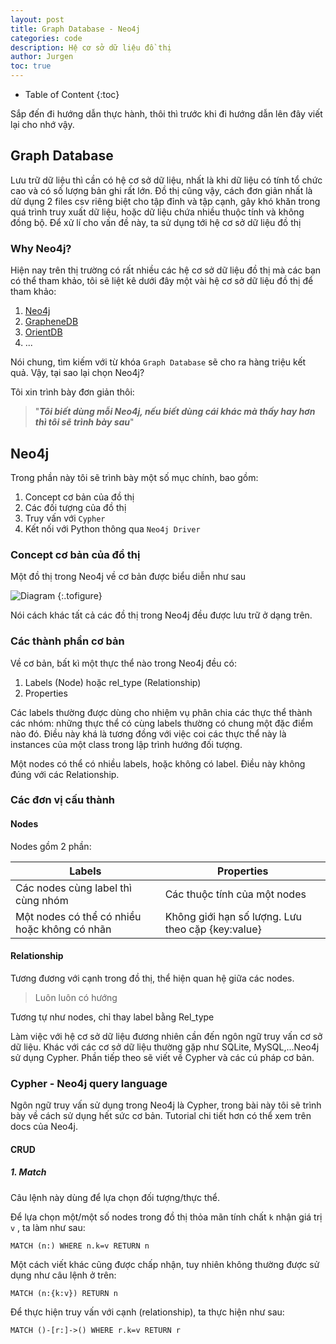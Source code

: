 ```yaml
---
layout: post
title: Graph Database - Neo4j
categories: code
description: Hệ cơ sở dữ liệu đồ thị
author: Jurgen
toc: true
---
```


- Table of Content
{:toc}

Sắp đến đi hướng dẫn thực hành, thôi thì trước khi đi hướng dẫn lên đây viết lại cho nhớ vậy.

## Graph Database

Lưu trữ dữ liệu thì cần có hệ cơ sở dữ liệu, nhất là khi dữ liệu có tính tổ chức cao và có số lượng bản ghi rất lớn. Đồ thị cũng vậy, cách đơn giản nhất là dử dụng 2 files csv riêng biệt cho tập đỉnh và tập cạnh, gây khó khăn trong quá trình truy xuất dữ liệu, hoặc dữ liệu chứa nhiều thuộc tính và không đồng bộ. Để xử lí cho vấn đề này, ta sử dụng tới hệ cơ sở dữ liệu đồ thị

### Why Neo4j?

Hiện nay trên thị trường có rất nhiều các hệ cơ sở dữ liệu đồ thị mà các bạn có thể tham khảo, tôi sẽ liệt kê dưới đây một vài hệ cơ sở dữ liệu đồ thị để tham khảo:

1. [Neo4j](https://neo4j.com/)
2. [GrapheneDB](https://www.graphenedb.com/)
3. [OrientDB](https://www.orientdb.org/)
4. ...

Nói chung, tìm kiếm với từ khóa `Graph Database` sẽ cho ra hàng triệu kết quả. Vậy, tại sao lại chọn Neo4j?

Tôi xin trình bày đơn giản thôi:

> "***Tôi biết dùng mỗi Neo4j, nếu biết dùng cái khác mà thấy hay hơn thì tôi sẽ trình bày sau***"

## Neo4j

Trong phần này tôi sẽ trình bày một số mục chính, bao gồm:

1. Concept cơ bản của đồ thị
2. Các đối tượng của đồ thị
3. Truy vấn với `Cypher`
4. Kết nối với Python thông qua `Neo4j Driver`

### Concept cơ bản của đồ thị

Một đồ thị trong Neo4j về cơ bản được biểu diễn như sau

![Diagram](https://kroki.io/graphviz/svg/eNp9j0FrwkAQhe_5FYOXnDxoVZCiUKqtQhuKeDIbysYdanCyE2ZXocT8dxON0Fbo8Q3vvW-eyb5EFzt4gxIsG4TY7XSBE8EtiwHnv6kWfLAGTfIYRH2IA9IpEkygU36gOLYnq3OstQrXnMNC271ToaKUxdbX3ng4UlR1gqRJd6cQPfzseHpez2efy0hZYULX1MQqfGERdL6uSRRdor9C5TsfMzz5zNMV3Prh9ZAXDVuQUDs0F_54cOMP7vmz5WrevKBs6_hv34pTFA8bzHG7z_6s7LWU6gw-AGok "Đồ thị cơ bản - Neo4j.com")
{:.tofigure}

Nói cách khác tất cả các đồ thị trong Neo4j đều được lưu trữ ở dạng trên.

### Các thành phần cơ bản

Về cơ bản, bất kì một thực thể nào trong Neo4j đều có:

1. Labels (Node) hoặc rel_type (Relationship)
2. Properties

Các labels thường được dùng cho nhiệm vụ phân chia các thực thể thành các nhóm: những thực thể có cùng labels thường có chung một đặc điểm nào đó. Điều này khá là tương đồng với việc coi các thực thể này là instances của một class trong lập trình hướng đối tượng.

Một nodes có thể có nhiều labels, hoặc không có label. Điều này không đúng với các Relationship.

### Các đơn vị cấu thành

#### Nodes

Nodes gồm 2 phần:

| Labels                                       | Properties                                        |
| -------------------------------------------- | ------------------------------------------------- |
| Các nodes cùng label thì cùng nhóm           | Các thuộc tính của một nodes                      |
| Một nodes có thể có nhiều hoặc không có nhãn | Không giới hạn số lượng. Lưu theo cặp {key:value} |

#### Relationship

Tương đương với cạnh trong đồ thị, thể hiện quan hệ giữa các nodes.

> Luôn luôn có hướng

Tương tự như nodes, chỉ thay label bằng Rel_type

Làm việc với hệ cơ sở dữ liệu đương nhiên cần đến ngôn ngữ truy vấn cơ sở dữ liệu. Khác với các cơ sở dữ liệu thường gặp như SQLite, MySQL,...Neo4j sử dụng Cypher. Phần tiếp theo sẽ viết về Cypher và các cú pháp cơ bản.

### Cypher - Neo4j query language

Ngôn ngữ truy vấn sử dụng trong Neo4j là Cypher, trong bài này tôi sẽ trình bày về cách sử dụng hết sức cơ bản. Tutorial chi tiết hơn có thể xem trên docs của Neo4j.

#### CRUD

##### 1. Match

Câu lệnh này dùng để lựa chọn đối tượng/thực thể. 

Để lựa chọn một/một số nodes trong đồ thị thỏa mãn tính chất `k` nhận giá trị `v` , ta làm như sau:

```cypher
MATCH (n:) WHERE n.k=v RETURN n
```

Một cách viết khác cũng được chấp nhận, tuy nhiên không thường được sử dụng như câu lệnh ở trên:

```cypher
MATCH (n:{k:v}) RETURN n
```

Để thực hiện truy vấn với cạnh (relationship), ta thực hiện như sau:

```cypher
MATCH ()-[r:]->() WHERE r.k=v RETURN r
```

